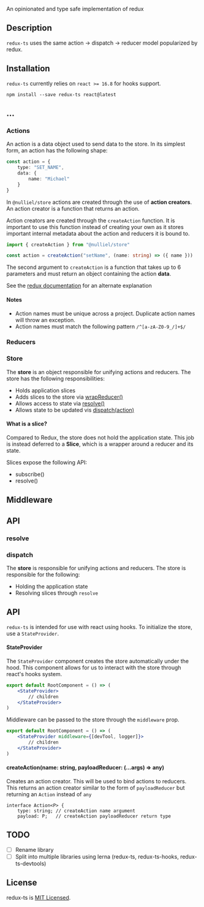 An opinionated and type safe implementation of redux



## Description

`redux-ts` uses the same action -> dispatch -> reducer model popularized by
redux.

## Installation

`redux-ts` currently relies on `react >= 16.8` for hooks support. 

`npm install --save redux-ts react@latest`

## ...

### Actions

An action is a data object used to send data to the store. 
In its simplest form, an action has the following shape:

```typescript
const action = {
    type: "SET_NAME",
    data: {
        name: "Michael"
    }
}
```

In `@nulliel/store` actions are created through the use of **action creators**.
An action creator is a function that returns an action.

Action creators are created through the `createAction` function. 
It is important to use this function instead of creating your own as it stores
important internal metadata about the action and reducers it is bound to. 

```typescript
import { createAction } from "@nulliel/store"

const action = createAction("setName", (name: string) => ({ name }))
```

The second argument to `createAction` is a function that takes up to 6 parameters and must return
an object containing the action **data**.

See the [redux documentation](https://redux.js.org/basics/actions) for an alternate explanation 

#### Notes

* Action names must be unique across a project. Duplicate action names will throw an exception.
* Action names must match the following pattern `/^[a-zA-Z0-9_/]+$/`

### Reducers


### Store

The **store** is an object responsible for unifying actions and reducers. 
The store has the following responsibilities:

* Holds application slices
* Adds slices to the store via [wrapReducer()](#wrapReducer)
* Allows access to state via [resolve()](#resolve)
* Allows state to be updated vis [dispatch(action)](#dispatch)

#### What is a slice?

Compared to Redux, the store does not hold the application state.
This job is instead deferred to a **Slice**, which is a wrapper around a reducer and its state.
  
Slices expose the following API:

* subscribe()
* resolve() 

## Middleware

## API

### resolve

### dispatch





The **store** is responsible for unifying actions and reducers. The store is responsible for the following:

* Holding the application state
* Resolving slices through `resolve`










## API

`redux-ts` is intended for use with react using hooks. To initialize the store, use
a `StateProvider`.

#### StateProvider

The `StateProvider` component creates the store automatically under the hood. 
This component allows for us to interact with the store through react's hooks system.

```jsx
export default RootComponent = () => (
    <StateProvider>
        // children
    </StateProvider>
)
```

Middleware can be passed to the store through the `middleware` prop.

```jsx
export default RootComponent = () => (
    <StateProvider middleware={[devTool, logger]}>
        // children
    </StateProvider>
)
```

#### createAction(name: string, payloadReducer: (...args) => any)

Creates an action creator. This will be used to bind actions to reducers.  
This returns an action creator similar to the form of `payloadReducer` but 
returning an `Action` instead of `any`

```
interface Action<P> {
    type: string; // createAction name argument
    payload: P;   // createAction payloadReducer return type
```


## TODO
- [ ] Rename library
- [ ] Split into multiple libraries using lerna (redux-ts, redux-ts-hooks, redux-ts-devtools)

## License

redux-ts is [MIT Licensed](https://github.com/nulliel/redux-ts/blob/master/LICENSE).